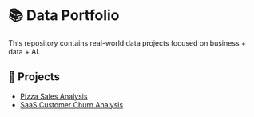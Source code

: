 # 📚 Data Portfolio

This repository contains real-world data projects focused on business + data + AI.

## 📁 Projects

- [Pizza Sales Analysis](./pizza-sales-analysis/README.md)
- [SaaS Customer Churn Analysis](./saas-churn-analysis/README.md)

